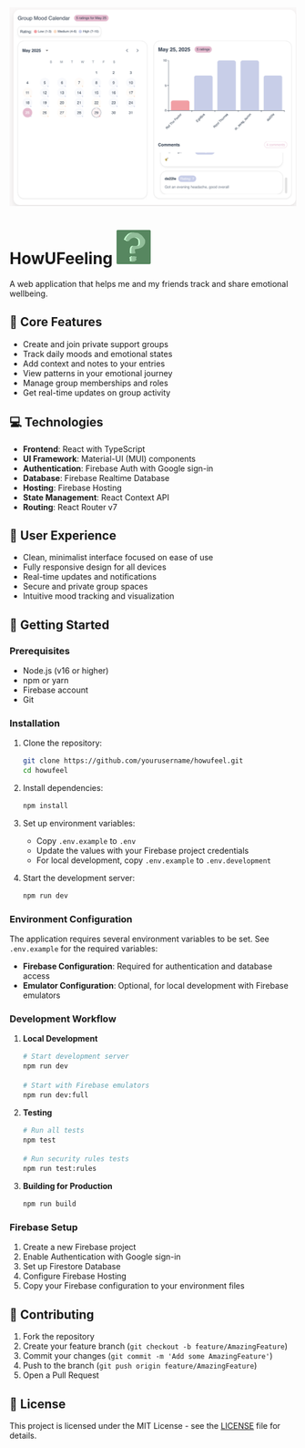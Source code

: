 ![HowUFeelin](./public/howdy.png)

# HowUFeeling ![HowUFeelin](./public/howufeel.svg)

A web application that helps me and my friends track and share emotional wellbeing.

## 🌟 Core Features

- Create and join private support groups
- Track daily moods and emotional states
- Add context and notes to your entries
- View patterns in your emotional journey
- Manage group memberships and roles
- Get real-time updates on group activity

## 💻 Technologies

- **Frontend**: React with TypeScript
- **UI Framework**: Material-UI (MUI) components
- **Authentication**: Firebase Auth with Google sign-in
- **Database**: Firebase Realtime Database
- **Hosting**: Firebase Hosting
- **State Management**: React Context API
- **Routing**: React Router v7

## 🎨 User Experience

- Clean, minimalist interface focused on ease of use
- Fully responsive design for all devices
- Real-time updates and notifications
- Secure and private group spaces
- Intuitive mood tracking and visualization

## 🚀 Getting Started

### Prerequisites

- Node.js (v16 or higher)
- npm or yarn
- Firebase account
- Git

### Installation

1. Clone the repository:

   ```bash
   git clone https://github.com/yourusername/howufeel.git
   cd howufeel
   ```

2. Install dependencies:

   ```bash
   npm install
   ```

3. Set up environment variables:

   - Copy `.env.example` to `.env`
   - Update the values with your Firebase project credentials
   - For local development, copy `.env.example` to `.env.development`

4. Start the development server:
   ```bash
   npm run dev
   ```

### Environment Configuration

The application requires several environment variables to be set. See `.env.example` for the required variables:

- **Firebase Configuration**: Required for authentication and database access
- **Emulator Configuration**: Optional, for local development with Firebase emulators

### Development Workflow

1. **Local Development**

   ```bash
   # Start development server
   npm run dev

   # Start with Firebase emulators
   npm run dev:full
   ```

2. **Testing**

   ```bash
   # Run all tests
   npm test

   # Run security rules tests
   npm run test:rules
   ```

3. **Building for Production**
   ```bash
   npm run build
   ```

### Firebase Setup

1. Create a new Firebase project
2. Enable Authentication with Google sign-in
3. Set up Firestore Database
4. Configure Firebase Hosting
5. Copy your Firebase configuration to your environment files

## 📝 Contributing

1. Fork the repository
2. Create your feature branch (`git checkout -b feature/AmazingFeature`)
3. Commit your changes (`git commit -m 'Add some AmazingFeature'`)
4. Push to the branch (`git push origin feature/AmazingFeature`)
5. Open a Pull Request

## 📄 License

This project is licensed under the MIT License - see the [LICENSE](LICENSE) file for details.
